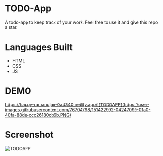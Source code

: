 # TODO-App

A todo-app to keep track of your work. Feel free to use it and give this repo a star.

# Languages Built
* HTML
* CSS
* JS

# DEMO
https://happy-ramanujan-0a4340.netlify.app/![TODOAPP](https://user-images.githubusercontent.com/76704798/151422992-04247099-01a0-40fa-88de-ccc26180cb6b.PNG)


# Screenshot


![TODOAPP](https://user-images.githubusercontent.com/76704798/151423042-593fa0c9-b648-43b6-8d8f-6d496372a65e.PNG)
